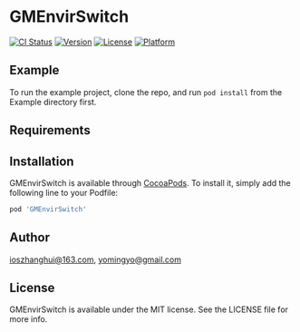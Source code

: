 # GMEnvirSwitch

[![CI Status](https://img.shields.io/travis/ioszhanghui@163.com/GMEnvirSwitch.svg?style=flat)](https://travis-ci.org/ioszhanghui@163.com/GMEnvirSwitch)
[![Version](https://img.shields.io/cocoapods/v/GMEnvirSwitch.svg?style=flat)](https://cocoapods.org/pods/GMEnvirSwitch)
[![License](https://img.shields.io/cocoapods/l/GMEnvirSwitch.svg?style=flat)](https://cocoapods.org/pods/GMEnvirSwitch)
[![Platform](https://img.shields.io/cocoapods/p/GMEnvirSwitch.svg?style=flat)](https://cocoapods.org/pods/GMEnvirSwitch)

## Example

To run the example project, clone the repo, and run `pod install` from the Example directory first.

## Requirements

## Installation

GMEnvirSwitch is available through [CocoaPods](https://cocoapods.org). To install
it, simply add the following line to your Podfile:

```ruby
pod 'GMEnvirSwitch'
```

## Author

ioszhanghui@163.com, yomingyo@gmail.com

## License

GMEnvirSwitch is available under the MIT license. See the LICENSE file for more info.

